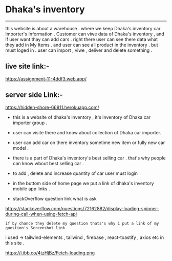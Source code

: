 
# Dhaka's inventory
***
this website is about a warehouse . where we keep Dhaka's inventory car Importer's Information .
Customer can viwe data of  Dhaka's inventory , and if user  want thay can add cars .
right there user can see there data what they add in My Items .
and user can see all product in the inventory . but must loged in .
user can import , viwe , deliver and delete something .

## live site link:-
https://assignment-11-4ddf3.web.app/
## server side Link:-
https://hidden-shore-66811.herokuapp.com/

* this is a website of dhaka's inventory , it's inventory of Dhaka car importer group .
* user can visite there and know about collection of Dhaka car importer.
* user can add car on there inventory sometime new item or fully new car model .
* there is a part of Dhaka's inventory's best selling car . that's why people can know wbout best selling car .
* to add , delete and increase quantity of car user must login 
* in the buttom side of home page we put a link of dhaka's inventory mobile app links . 


* stackOverflow question link what is ask 

https://stackoverflow.com/questions/72162882/display-loading-spinner-during-call-when-using-fetch-api

`if by chance they delete my question thats's why i put a link of my question's Screenshot link`



i used -> tailwind-elements , tailwind , firebase , react-toastify , axios etc in this site .

https://i.ibb.co/4tzHjBz/Fetch-loading.png